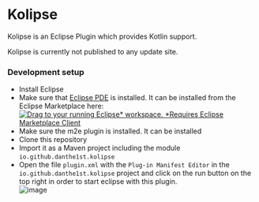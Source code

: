 # Kolipse

Kolipse is an Eclipse Plugin which provides Kotlin support.

Kolipse is currently not published to any update site.

### Development setup
- Install Eclipse
- Make sure that [Eclipse PDE](https://marketplace.eclipse.org/content/eclipse-pde-plug-development-environment) is installed. It can be installed from the Eclipse Marketplace here:<br/>[![Drag to your running Eclipse* workspace. *Requires Eclipse Marketplace Client](https://marketplace.eclipse.org/sites/all/themes/solstice/public/images/marketplace/btn-install.svg)](http://marketplace.eclipse.org/marketplace-client-intro?mpc_install=2234530 "Drag to your running Eclipse* workspace. *Requires Eclipse Marketplace Client")
- Make sure the m2e plugin is installed. It can be installed
- Clone this repository
- Import it as a Maven project including the module `io.github.danthe1st.kolipse`
- Open the file `plugin.xml` with the `Plug-in Manifest Editor` in the `io.github.danthe1st.kolipse` project and click on the run button on the top right in order to start eclipse with this plugin.<br/>
![image](https://user-images.githubusercontent.com/34687786/123833918-25605200-d907-11eb-8b07-2a3954218f32.png)